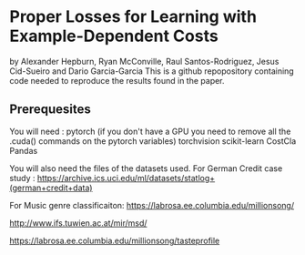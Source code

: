 # Proper Losses for Learning with Example-Dependent Costs
by Alexander Hepburn, Ryan McConville, Raul Santos-Rodriguez, Jesus Cid-Sueiro and Dario Garcia-Garcia 
This is a github repopository containing code needed to reproduce the results found in the paper.

## Prerequesites
You will need :
pytorch (if you don't have a GPU you need to remove all the .cuda() commands on the pytorch variables)
torchvision
scikit-learn
CostCla
Pandas

You will also need the files of the datasets used. 
For German Credit case study : https://archive.ics.uci.edu/ml/datasets/statlog+(german+credit+data)

For Music genre classificaiton: 
https://labrosa.ee.columbia.edu/millionsong/

http://www.ifs.tuwien.ac.at/mir/msd/

https://labrosa.ee.columbia.edu/millionsong/tasteprofile
